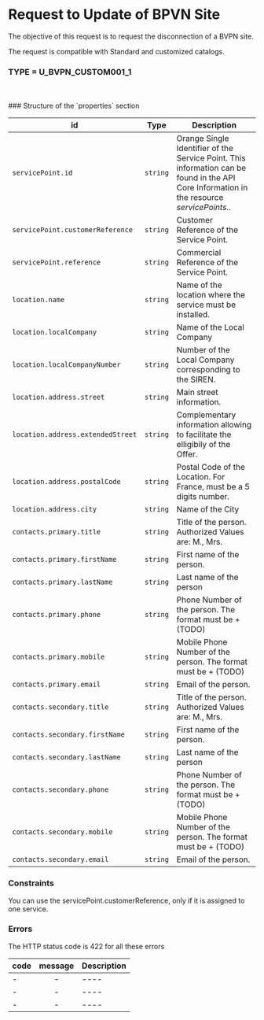 

# Request to Update of BPVN Site

The objective of this request is to request the disconnection of a BVPN site.

The request is compatible with Standard and customized catalogs.

### TYPE = U_BVPN_CUSTOM001_1

<br>
<br>
###  Structure of the `properties` section
<br>


| id         | Type     | Description |
|--------------|:-----------:|------------|
| `servicePoint.id`| `string`     | Orange Single Identifier of the Service Point. This information can be found in the API Core Information in the resource _servicePoints_..       |
| `servicePoint.customerReference`      |  `string`  | Customer Reference of the Service Point.       |
| `servicePoint.reference`      |  `string`  | Commercial Reference of the Service Point.       |
| `location.name`      |  `string`  |  Name of the location where the service must be installed. |
| `location.localCompany`      |  `string`  | Name of the Local Company  |
| `location.localCompanyNumber`      |  `string`  | Number of the Local Company corresponding to the SIREN.  |
| `location.address.street`      |  `string`  | Main street information. |
| `location.address.extendedStreet`      |  `string`  | Complementary information allowing to facilitate the elligibily of the Offer.  |
| `location.address.postalCode`      |  `string`  | Postal Code of the Location. For France, must be a 5 digits number.  |
| `location.address.city`      |  `string`  | Name of the City  |
| `contacts.primary.title`      |  `string`  |  Title of the person. Authorized Values are: M., Mrs.  |
| `contacts.primary.firstName`      |  `string`  | First name of the person.   |
| `contacts.primary.lastName`      |  `string`  |  Last name of the person  |
| `contacts.primary.phone`      |  `string`  |   Phone Number of the person. The format must be + (TODO) |
| `contacts.primary.mobile`      |  `string`  |   Mobile Phone Number of the person. The format must be + (TODO) |
| `contacts.primary.email`      |  `string`  |  Email of the person. |
| `contacts.secondary.title`      |  `string`  | Title of the person. Authorized Values are: M., Mrs.    |
| `contacts.secondary.firstName`      |  `string`  |  First name of the person.   |
| `contacts.secondary.lastName`      |  `string`  |Last name of the person   |
| `contacts.secondary.phone`      |  `string`  | Phone Number of the person. The format must be + (TODO)   |
| `contacts.secondary.mobile`      |  `string`  |   Mobile  Phone Number of the person. The format must be + (TODO) |
| `contacts.secondary.email`      |  `string`  |  Email of the person.    |
 
###  Constraints

You can use the servicePoint.customerReference, only if it is assigned to one service. 


###  Errors

The HTTP status code is 422 for all these errors

| code         | message     | Description |
|--------------|:-----------:|------------|
| -| -    | ----  |
| -| -    | ----  |
| -| -    | ----  |